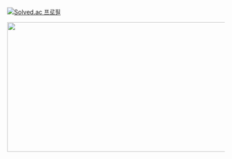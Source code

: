 
<!--
  1. 주소에 + 는 %2B로 , 공백은 %20으로 치환하기 !
  [사이트 주소]
  1. 배지 아이콘 >> simpleicons.org
     <img src="https://img.shields.io/badge/${메세지}-${배경색 HEX 값}?style=${테두리 속성값}&logo=${로고}&logoColor=${로고 색깔}">
  2. BOJ 프로필 >> https://github.com/mazassumnida/mazassumnida
  3. capsule-render(헤더) >> https://github.com/kyechan99/capsule-render
  4. GitHub Stat >> https://github.com/anuraghazra/github-readme-stats/blob/master/docs/readme_kr.md#themes
![header](https://capsule-render.vercel.app/api?type=waving&color=F8E2CF&height=300&section=header&text=@LJW1126&fontSize=90&animation=fadeIn&fontAlignY=38&desc=Decorate%20GitHub%20Profile%20or%20any%20Repo%20like%20me!&descAlignY=51&descAlign=62)
-->



<div align="left" style="margin-top : 20px">
<!--
![Anurag's GitHub stats](https://github-readme-stats.vercel.app/api?username=ljw1126&show_icons=true)
-->
         
[![Solved.ac
프로필](http://mazassumnida.wtf/api/v2/generate_badge?boj=leejinwoo1126)](https://solved.ac/leejinwoo1126)

<!--
[![Top Langs](https://github-readme-stats.vercel.app/api/top-langs/?username=ljw1126&layout=compact)](https://github.com/anuraghazra/github-readme-stats)
-->

 <a href="https://www.gitanimals.org/en_US?utm_medium=image&utm_source=ljw1126&utm_content=farm">
  <img src="https://render.gitanimals.org/farms/ljw1126" width="600" height="300"/>
  </a>
</div>


